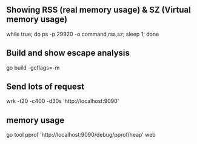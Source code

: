 ## Showing RSS (real memory usage) & SZ (Virtual memory usage)
while true; do ps -p 29920 -o command,rss,sz; sleep 1; done

## Build and show escape analysis
go build -gcflags=-m

## Send lots of request
wrk -t20 -c400 -d30s 'http://localhost:9090'

## memory usage
go tool pprof 'http://localhost:9090/debug/pprof/heap'
web
